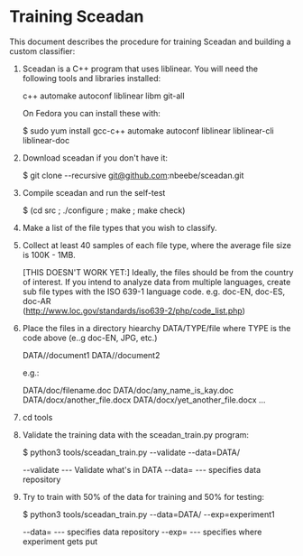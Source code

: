 Training Sceadan
================

This document describes the procedure for training Sceadan and
building a custom classifier:

1. Sceadan is a C++ program that uses liblinear. You will need the following tools and libraries installed:

   c++ automake autoconf liblinear libm git-all

   On Fedora you can install these with:

   $ sudo yum install gcc-c++ automake autoconf liblinear liblinear-cli liblinear-doc

1. Download sceadan if you don't have it:

   $ git clone --recursive git@github.com:nbeebe/sceadan.git

2. Compile sceadan and run the self-test

   $ (cd src ; ./configure ; make ; make check)

3. Make a list of the file types that you wish to classify.

4. Collect at least 40 samples of each file type, where the average file size is 100K - 1MB.

   [THIS DOESN'T WORK YET:]
   Ideally, the files should be from the country of interest.  If you
   intend to analyze data from multiple languages, create sub file
   types with the ISO 639-1 language code. e.g. doc-EN, doc-ES, doc-AR  
   (http://www.loc.gov/standards/iso639-2/php/code_list.php)

5. Place the files in a directory hiearchy DATA/TYPE/file  where TYPE
   is the code above (e..g doc-EN, JPG, etc.)

   DATA/<filetype>/document1
   DATA/<filetype>/document2

   e.g.:

   DATA/doc/filename.doc
   DATA/doc/any_name_is_kay.doc
   DATA/docx/another_file.docx
   DATA/docx/yet_another_file.docx
   ...

6. cd tools

7. Validate the training data with the sceadan_train.py program:

   $ python3 tools/sceadan_train.py --validate --data=DATA/ 

   --validate   --- Validate what's in DATA
   --data=      --- specifies data repository


8. Try to train with 50% of the data for training and 50% for testing:

   $ python3 tools/sceadan_train.py --data=DATA/  --exp=experiment1

   --data=      --- specifies data repository
   --exp=       --- specifies where experiment gets put





